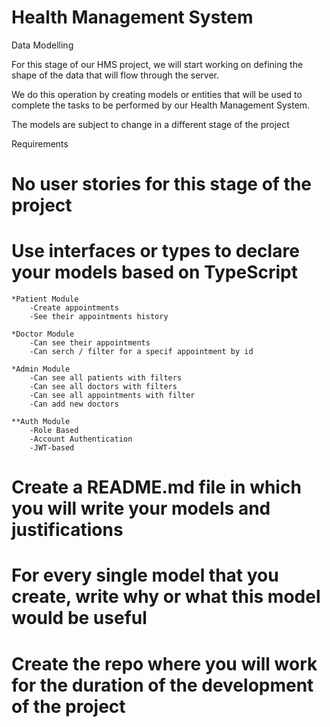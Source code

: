 # Health Management System

Data Modelling

For this stage of our HMS project, we will start working on defining the shape of the data that will flow through the server.  

We do this operation by creating models or entities that will be used to complete the tasks to be performed by our Health Management System. 

The models are subject to change in a different stage of the project 

Requirements 

# No user stories for this stage of the project 

# Use interfaces or types to declare your models based on TypeScript

    *Patient Module
        -Create appointments
        -See their appointments history

    *Doctor Module
        -Can see their appointments
        -Can serch / filter for a specif appointment by id

    *Admin Module
        -Can see all patients with filters
        -Can see all doctors with filters
        -Can see all appointments with filter
        -Can add new doctors

    **Auth Module
        -Role Based
        -Account Authentication
        -JWT-based
    
# Create a README.md file in which you will write your models and justifications 

# For every single model that you create, write why or what this model would be useful 

# Create the repo where you will work for the duration of the development of the project 
